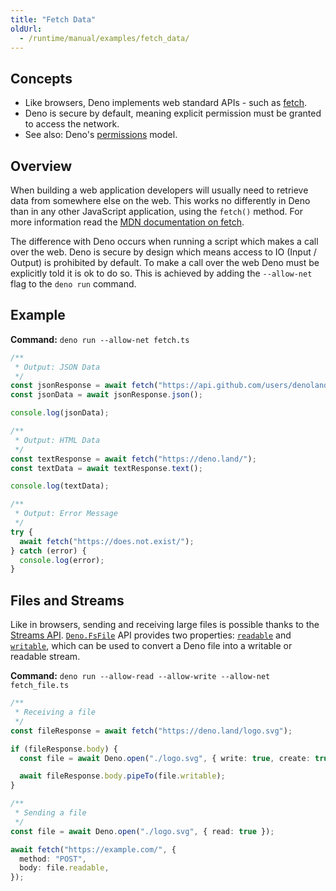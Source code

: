 ```yaml
---
title: "Fetch Data"
oldUrl:
  - /runtime/manual/examples/fetch_data/
---
```


## Concepts

- Like browsers, Deno implements web standard APIs - such as
  [fetch](https://developer.mozilla.org/en-US/docs/Web/API/Fetch_API).
- Deno is secure by default, meaning explicit permission must be granted to
  access the network.
- See also: Deno's [permissions](../manual/basics/permissions.md) model.

## Overview

When building a web application developers will usually need to retrieve data
from somewhere else on the web. This works no differently in Deno than in any
other JavaScript application, using the `fetch()` method. For more information
read the
[MDN documentation on fetch](https://developer.mozilla.org/en-US/docs/Web/API/Fetch_API).

The difference with Deno occurs when running a script which makes a call over
the web. Deno is secure by design which means access to IO (Input / Output) is
prohibited by default. To make a call over the web Deno must be explicitly told
it is ok to do so. This is achieved by adding the `--allow-net` flag to the
`deno run` command.

## Example

**Command:** `deno run --allow-net fetch.ts`

```js
/**
 * Output: JSON Data
 */
const jsonResponse = await fetch("https://api.github.com/users/denoland");
const jsonData = await jsonResponse.json();

console.log(jsonData);

/**
 * Output: HTML Data
 */
const textResponse = await fetch("https://deno.land/");
const textData = await textResponse.text();

console.log(textData);

/**
 * Output: Error Message
 */
try {
  await fetch("https://does.not.exist/");
} catch (error) {
  console.log(error);
}
```

## Files and Streams

Like in browsers, sending and receiving large files is possible thanks to the
[Streams API](https://developer.mozilla.org/en-US/docs/Web/API/Streams_API).
[`Deno.FsFile`](https://docs.deno.com/api/deno/~/Deno.FsFile) API provides two
properties:
[`readable`](https://docs.deno.com/api/deno/~/Deno.FsFile#property_readable) and
[`writable`](https://docs.deno.com/api/deno/~/Deno.FsFile#property_writable),
which can be used to convert a Deno file into a writable or readable stream.

**Command:** `deno run --allow-read --allow-write --allow-net fetch_file.ts`

```ts
/**
 * Receiving a file
 */
const fileResponse = await fetch("https://deno.land/logo.svg");

if (fileResponse.body) {
  const file = await Deno.open("./logo.svg", { write: true, create: true });

  await fileResponse.body.pipeTo(file.writable);
}

/**
 * Sending a file
 */
const file = await Deno.open("./logo.svg", { read: true });

await fetch("https://example.com/", {
  method: "POST",
  body: file.readable,
});
```
